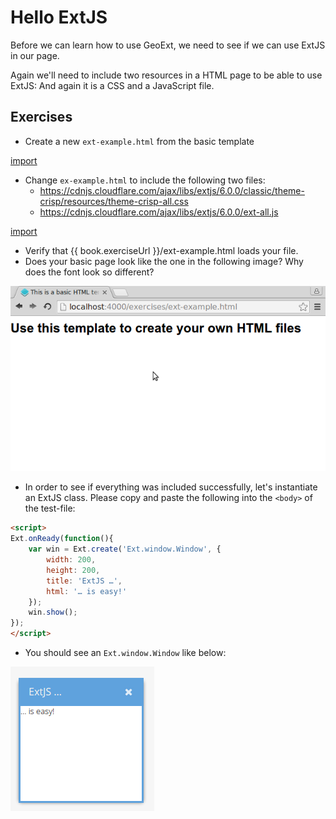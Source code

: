 # Hello ExtJS

Before we can learn how to use GeoExt, we need to see if we can use ExtJS in our page.

Again we'll need to include two resources in a HTML page to be able to use ExtJS: And again it is a CSS and a JavaScript file.

## Exercises

* Create a new `ext-example.html` from the basic template

[import](../snippets/template.html)

* Change `ex-example.html` to include the following two files:
  * https://cdnjs.cloudflare.com/ajax/libs/extjs/6.0.0/classic/theme-crisp/resources/theme-crisp-all.css
  * https://cdnjs.cloudflare.com/ajax/libs/extjs/6.0.0/ext-all.js

[import](../snippets/include-js-css.html)

* Verify that {{ book.exerciseUrl }}/ext-example.html loads your file.
* Does your basic page look like the one in the following image? Why does the font look so different?

![The template-HTML with the ExtJS resources included](hello-ext.png)

* In order to see if everything was included successfully, let's instantiate an ExtJS class. Please copy and paste the following into the <code>&lt;body&gt;</code> of the test-file:

```html
<script>
Ext.onReady(function(){
    var win = Ext.create('Ext.window.Window', {
        width: 200,
        height: 200,
        title: 'ExtJS …',
        html: '… is easy!'
    });
    win.show();
});
</script>
```

* You should see an `Ext.window.Window` like below:

![ExtJS is easy](extjs-is-easy.png)
